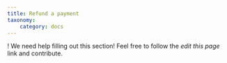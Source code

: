 ```yaml
---
title: Refund a payment
taxonomy:
    category: docs
---
```


! We need help filling out this section! Feel free to follow the *edit this page* link and contribute.
